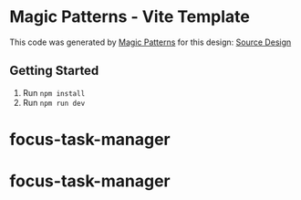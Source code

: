# Magic Patterns - Vite Template

This code was generated by [Magic Patterns](https://magicpatterns.com) for this design: [Source Design](https://www.magicpatterns.com/c/uxttruik16bgace67u9bhp)

## Getting Started

1. Run `npm install`
2. Run `npm run dev`
# focus-task-manager
# focus-task-manager
